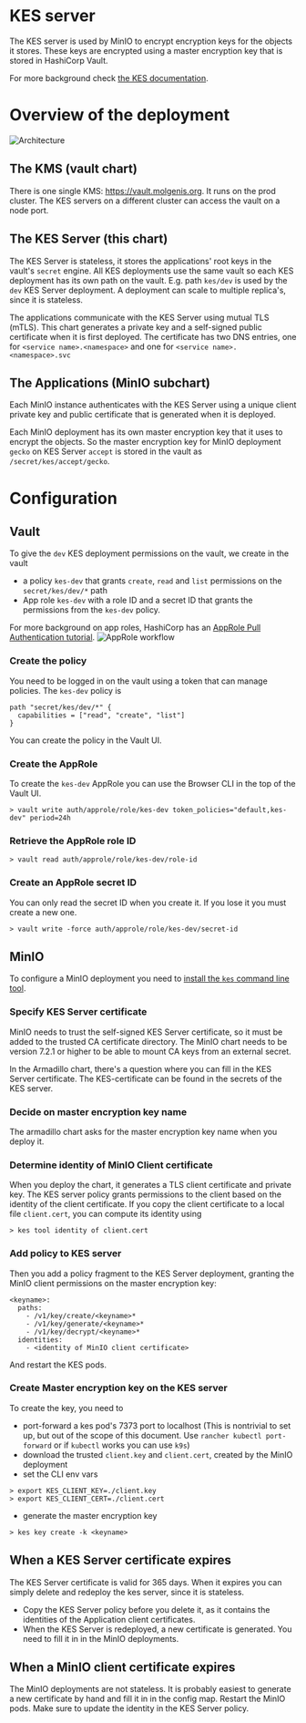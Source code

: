 # KES server

The KES server is used by MinIO to encrypt encryption keys for the objects it stores. These keys are encrypted using a master encryption key that is stored in HashiCorp Vault.

For more background check [the KES documentation](https://github.com/minio/kes/wiki/Concepts).

# Overview of the deployment
![Architecture](https://raw.githubusercontent.com/minio/kes/master/.github/arch.png)

## The KMS (vault chart)
There is one single KMS: https://vault.molgenis.org. It runs on the prod cluster. The KES servers on a different cluster can access the vault on a node port.

## The KES Server (this chart)
The KES Server is stateless, it stores the applications' root keys in the vault's `secret` engine.
All KES deployments use the same vault so each KES deployment has its own path on the vault. E.g. path `kes/dev` is used by the `dev` KES Server deployment. A deployment can scale to multiple replica's, since it is stateless.

The applications communicate with the KES Server using mutual  TLS (mTLS). This chart generates a private key and a self-signed public certificate when it is first deployed.
The certificate has two DNS entries, one for `<service name>.<namespace>` and one for `<service name>.<namespace>.svc`
## The Applications (MinIO subchart)
Each MinIO instance authenticates with the KES Server using a unique client private key and public certificate that is generated when it is deployed.

Each MinIO deployment has its own master encryption key that it uses to encrypt the objects. So the master encryption key for MinIO deployment `gecko` on KES Server `accept` is stored in the vault as `/secret/kes/accept/gecko`.

# Configuration
## Vault
To give the `dev` KES deployment permissions on the vault, we create in the vault
* a policy `kes-dev` that grants `create`, `read` and `list` permissions on the `secret/kes/dev/*` path
* App role `kes-dev` with a role ID and a secret ID that grants the permissions from the `kes-dev` policy.

For more background on app roles, HashiCorp has an [AppRole Pull Authentication tutorial](https://learn.hashicorp.com/tutorials/vault/approle).
![AppRole workflow](https://learn.hashicorp.com/img/vault-approle-workflow.png)

### Create the policy

You need to be logged in on the vault using a token that can manage policies.
The `kes-dev` policy is
```
path "secret/kes/dev/*" {
  capabilities = ["read", "create", "list"]
}
```
You can create the policy in the Vault UI.

### Create the AppRole
To create the `kes-dev` AppRole you can use the Browser CLI in the top of the Vault UI.

```
> vault write auth/approle/role/kes-dev token_policies="default,kes-dev" period=24h
```

### Retrieve the AppRole role ID
```
> vault read auth/approle/role/kes-dev/role-id
```

### Create an AppRole secret ID
You can only read the secret ID when you create it. If you lose it you must create a new one.
```
> vault write -force auth/approle/role/kes-dev/secret-id
```

## MinIO
To configure a MinIO deployment you need to [install the `kes` command line tool](https://github.com/minio/kes#install).

### Specify KES Server certificate
MinIO needs to trust the self-signed KES Server certificate, so it must be added to the trusted CA certificate directory.
The MinIO chart needs to be version 7.2.1 or higher to be able to mount CA keys from an external secret.

In the Armadillo chart, there's a question where you can fill in the KES Server certificate. The KES-certificate can be found in the secrets of the KES server.

### Decide on master encryption key name
The armadillo chart asks for the master encryption key name when you deploy it.

### Determine identity of MinIO Client certificate
When you deploy the chart, it generates a TLS client certificate and private key. The KES server policy grants permissions to the client based on the identity of the client certificate. If you copy the client certificate to a local file `client.cert`, you can compute its identity using

```
> kes tool identity of client.cert
```

### Add policy to KES server
Then you add a policy fragment to the KES Server deployment, granting the MinIO client permissions on the master encryption key:
```
<keyname>:
  paths:
    - /v1/key/create/<keyname>*
    - /v1/key/generate/<keyname>*
    - /v1/key/decrypt/<keyname>*
  identities:
    - <identity of MinIO client certificate>
```
And restart the KES pods.

### Create Master encryption key on the KES server

To create the key, you need to
* port-forward a kes pod's 7373 port to localhost (This is nontrivial to set up, but out of the scope of this document. Use `rancher kubectl port-forward` or if `kubectl` works you can use `k9s`)
* download the trusted `client.key` and `client.cert`, created by the MinIO deployment
* set the CLI env vars
```
> export KES_CLIENT_KEY=./client.key
> export KES_CLIENT_CERT=./client.cert
```
* generate the master encryption key
```
> kes key create -k <keyname>
```

## When a KES Server certificate expires
The KES Server certificate is valid for 365 days. When it expires you can simply delete and redeploy the kes server, since it is stateless.
* Copy the KES Server policy before you delete it, as it contains the identities of the Application client certificates.
* When the KES Server is redeployed, a new certificate is generated. You need to fill it in in the MinIO deployments.

## When a MinIO client certificate expires
The MinIO deployments are not stateless. It is probably easiest to generate a new certificate by hand and fill it in in the config map. Restart the MinIO pods. Make sure to update the identity in the KES Server policy.
